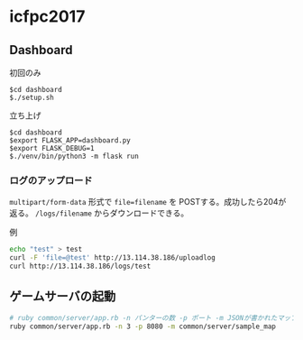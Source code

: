 # icfpc2017

## Dashboard
初回のみ
```
$cd dashboard
$./setup.sh
```

立ち上げ
```
$cd dashboard
$export FLASK_APP=dashboard.py
$export FLASK_DEBUG=1
$./venv/bin/python3 -m flask run
```

### ログのアップロード
`multipart/form-data` 形式で `file=filename` を POSTする。成功したら204が返る。
`/logs/filename` からダウンロードできる。

例
```sh
echo "test" > test
curl -F 'file=@test' http://13.114.38.186/uploadlog
curl http://13.114.38.186/logs/test
```

## ゲームサーバの起動
```sh
# ruby common/server/app.rb -n パンターの数 -p ポート -m JSONが書かれたマップファイル
ruby common/server/app.rb -n 3 -p 8080 -m common/server/sample_map
```
